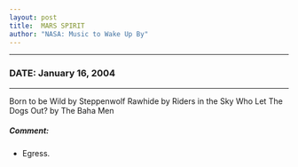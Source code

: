 ```yaml
---
layout: post
title:  MARS SPIRIT
author: "NASA: Music to Wake Up By"
---
```


----
### DATE: January 16, 2004
----
Born to be Wild by Steppenwolf
Rawhide by Riders in the Sky
Who Let The Dogs Out? by The Baha Men

##### Comment:
* Egress.


